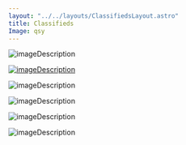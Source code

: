 ```yaml
---
layout: "../../layouts/ClassifiedsLayout.astro"
title: Classifieds
Image: qsy
---
```


<div>

![imageDescription](../../../public/Image2Classiefieds.jpeg)

</div>

<div>

[![imageDescription](../../../public/Image3Classiefieds.png)](https://cmoo.org/uncategorized/oha-at-cmoo/)

</div>
<div>

![imageDescription](../../../public/Image4Classiefieds.jpeg)

</div>

<div>

![imageDescription](../../../public/Image5Classiefieds.jpeg)

</div>

<div>

![imageDescription](../../../public/Image6Classifieds.jpeg)

</div>

<div>

![imageDescription](../../../public/Image7Classiefieds.jpeg)

</div>
